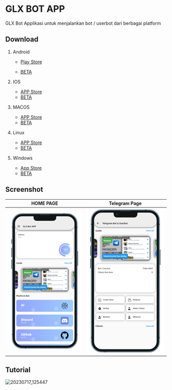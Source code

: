 # GLX BOT APP

GLX Bot Applikasi untuk menjalankan bot / userbot dari berbagai platform

## Download

1. Android

   - [Play  Store]()
      
   - [BETA](https://github.com/azkadev/glx_bot_app/releases/download/beta/glx-bot-app-android.apk)
  
2. IOS
   
   - [APP Store]()
   - [BETA]()
  
3. MACOS

   - [APP Store]()
   - [BETA]()
  
4. Linux
   - [APP Store]()
   - [BETA]()

5. Windows
   - [App Store]()
   - [BETA]()

## Screenshot


|         HOME PAGE         |           Telegram Page            |
|:-------------------------:|:----------------------------------:|
| ![](screenshots/home.png) | ![](screenshots/home_telegram.png) |


## Tutorial

![20230717_125447](https://github.com/azkadev/glx_bot_app/assets/82513502/6b0a89a6-9cb1-45f5-bc2b-310b2ce12e7d)
